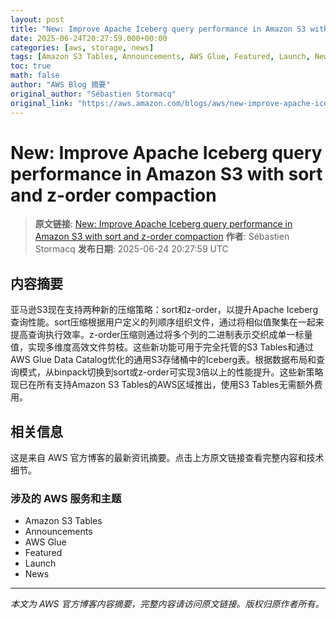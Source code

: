 ```yaml
---
layout: post
title: "New: Improve Apache Iceberg query performance in Amazon S3 with sort and z-order compaction"
date: 2025-06-24T20:27:59.000+00:00
categories: [aws, storage, news]
tags: [Amazon S3 Tables, Announcements, AWS Glue, Featured, Launch, News]
toc: true
math: false
author: "AWS Blog 摘要"
original_author: "Sébastien Stormacq"
original_link: "https://aws.amazon.com/blogs/aws/new-improve-apache-iceberg-query-performance-in-amazon-s3-with-sort-and-z-order-compaction/"
---
```


# New: Improve Apache Iceberg query performance in Amazon S3 with sort and z-order compaction

> **原文链接**: [New: Improve Apache Iceberg query performance in Amazon S3 with sort and z-order compaction](https://aws.amazon.com/blogs/aws/new-improve-apache-iceberg-query-performance-in-amazon-s3-with-sort-and-z-order-compaction/)
> **作者**: Sébastien Stormacq
> **发布日期**: 2025-06-24 20:27:59 UTC

## 内容摘要

亚马逊S3现在支持两种新的压缩策略：sort和z-order，以提升Apache Iceberg查询性能。sort压缩根据用户定义的列顺序组织文件，通过将相似值聚集在一起来提高查询执行效率。z-order压缩则通过将多个列的二进制表示交织成单一标量值，实现多维度高效文件剪枝。这些新功能可用于完全托管的S3 Tables和通过AWS Glue Data Catalog优化的通用S3存储桶中的Iceberg表。根据数据布局和查询模式，从binpack切换到sort或z-order可实现3倍以上的性能提升。这些新策略现已在所有支持Amazon S3 Tables的AWS区域推出，使用S3 Tables无需额外费用。

## 相关信息

这是来自 AWS 官方博客的最新资讯摘要。点击上方原文链接查看完整内容和技术细节。

### 涉及的 AWS 服务和主题

- Amazon S3 Tables
- Announcements
- AWS Glue
- Featured
- Launch
- News

---

*本文为 AWS 官方博客内容摘要，完整内容请访问原文链接。版权归原作者所有。*